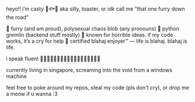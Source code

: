 heyo!! i’m casty 🧃🐟💥
aka silly, toaster, or idk call me "that one furry down the road"

🐾 furry (and am proud), polysexual chaos blob (any pronouns)
🐍 python gremlin (backend stuff mostly)
🧨 known for horrible ideas. if my code works, it’s a cry for help
🦈 certified blahaj enjoyer™ — life is blahaj. blahaj is life.

i speak fluent 🦈🦈🦈🦈🦈🦈🦈🦈🦈🦈🦈🦈🦈🦈🦈🦈🦈🦈

currently living in singapore, screaming into the void from a windows machine

feel free to poke around my repos, steal my code (pls don't cry), or drop me a meow if u wanna :3

